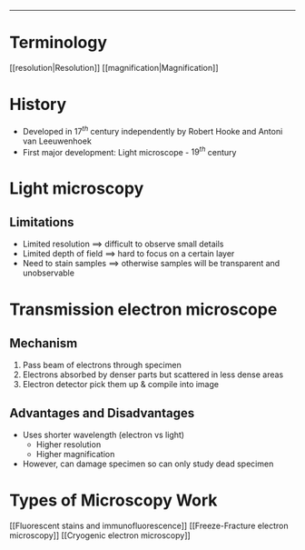 ___
# Terminology
[[resolution|Resolution]]
[[magnification|Magnification]]
# History
- Developed in $17^{th}$ century independently by Robert Hooke and Antoni van Leeuwenhoek
- First major development: Light microscope - $19^{th}$ century
# Light microscopy
## Limitations
- Limited resolution $\implies$ difficult to observe small details
- Limited depth of field $\implies$ hard to focus on a certain layer
- Need to stain samples $\implies$ otherwise samples will be transparent and unobservable
# Transmission electron microscope
## Mechanism
1. Pass beam of electrons through specimen
2. Electrons absorbed by denser parts but scattered in less dense areas
3. Electron detector pick them up & compile into image
## Advantages and Disadvantages
- Uses shorter wavelength (electron vs light)
	- Higher resolution
	- Higher magnification
- However, can damage specimen so can only study dead specimen
# Types of Microscopy Work
[[Fluorescent stains and immunofluorescence]]
[[Freeze-Fracture electron microscopy]]
[[Cryogenic electron microscopy]]